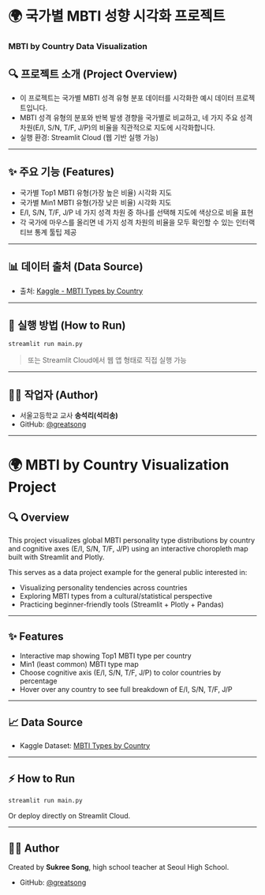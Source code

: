 # 🌍 국가별 MBTI 성향 시각화 프로젝트

### MBTI by Country Data Visualization

## 🔍 프로젝트 소개 (Project Overview)

* 이 프로젝트는 국가별 MBTI 성격 유형 분포 데이터를 시각화한 예시 데이터 프로젝트입니다.
* MBTI 성격 유형의 분포와 반복 발생 경향을 국가별로 비교하고, 네 가지 주요 성격 차원(E/I, S/N, T/F, J/P)의 비율을 직관적으로 지도에 시각화합니다.
* 실행 환경: Streamlit Cloud (웹 기반 실행 가능)

---

## ✨ 주요 기능 (Features)

* 국가별 Top1 MBTI 유형(가장 높은 비율) 시각화 지도
* 국가별 Min1 MBTI 유형(가장 낮은 비율) 시각화 지도
* E/I, S/N, T/F, J/P 네 가지 성격 차원 중 하나를 선택해 지도에 색상으로 비율 표현
* 각 국가에 마우스를 올리면 네 가지 성격 차원의 비율을 모두 확인할 수 있는 인터랙티브 통계 툴팁 제공

---

## 📊 데이터 출처 (Data Source)

* 출처: [Kaggle - MBTI Types by Country](https://www.kaggle.com/datasets/yamaerenay/mbtitypes-full/data)

---

## 🚀 실행 방법 (How to Run)

```bash
streamlit run main.py
```

> 또는 Streamlit Cloud에서 웹 앱 형태로 직접 실행 가능

---

## 👨‍🏫 작업자 (Author)

* 서울고등학교 교사 **송석리(석리송)**
* GitHub: [@greatsong](https://github.com/greatsong)

---

# 🌍 MBTI by Country Visualization Project

## 🔍 Overview

This project visualizes global MBTI personality type distributions by country and cognitive axes (E/I, S/N, T/F, J/P) using an interactive choropleth map built with Streamlit and Plotly.

This serves as a data project example for the general public interested in:

* Visualizing personality tendencies across countries
* Exploring MBTI types from a cultural/statistical perspective
* Practicing beginner-friendly tools (Streamlit + Plotly + Pandas)

---

## ✨ Features

* Interactive map showing Top1 MBTI type per country
* Min1 (least common) MBTI type map
* Choose cognitive axis (E/I, S/N, T/F, J/P) to color countries by percentage
* Hover over any country to see full breakdown of E/I, S/N, T/F, J/P

---

## 📈 Data Source

* Kaggle Dataset: [MBTI Types by Country](https://www.kaggle.com/datasets/yamaerenay/mbtitypes-full/data)

---

## ⚡ How to Run

```bash
streamlit run main.py
```

Or deploy directly on Streamlit Cloud.

---

## 👨‍🎓 Author

Created by **Sukree Song**, high school teacher at Seoul High School.

* GitHub: [@greatsong](https://github.com/greatsong)
